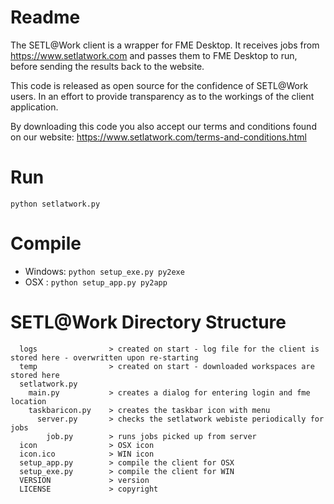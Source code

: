# Readme

The SETL@Work client is a wrapper for FME Desktop. It receives jobs from https://www.setlatwork.com and passes them to FME Desktop to run, before sending the results back to the website.

This code is released as open source for the confidence of SETL@Work users. In an effort to provide transparency as to the workings of the client application.

By downloading this code you also accept our terms and conditions found on our website: https://www.setlatwork.com/terms-and-conditions.html

# Run

```python setlatwork.py```

# Compile

- Windows: `python setup_exe.py py2exe`
- OSX    : `python setup_app.py py2app`

# SETL@Work Directory Structure

```
  logs                > created on start - log file for the client is stored here - overwritten upon re-starting
  temp                > created on start - downloaded workspaces are stored here
  setlatwork.py
    main.py           > creates a dialog for entering login and fme location
    taskbaricon.py    > creates the taskbar icon with menu
      server.py       > checks the setlatwork webiste periodically for jobs
        job.py        > runs jobs picked up from server
  icon                > OSX icon
  icon.ico            > WIN icon
  setup_app.py        > compile the client for OSX
  setup_exe.py        > compile the client for WIN
  VERSION             > version
  LICENSE             > copyright 
```